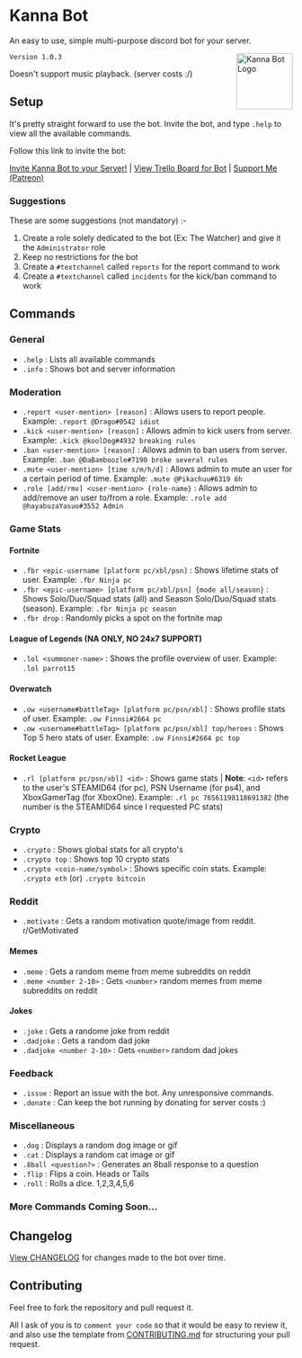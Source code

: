 # Kanna Bot

An easy to use, simple multi-purpose discord bot for your server.

<img src="https://i.imgur.com/ZOAzsBK.png" alt="Kanna Bot Logo" height = "100px" width = "100px" align="right">

`Version 1.0.3`

Doesn't support music playback. (server costs :/)

## Setup

It's pretty straight forward to use the bot. Invite the bot, and type `.help` to view all the available commands.

Follow this link to invite the bot:

[Invite Kanna Bot to your Server!](https://discordapp.com/oauth2/authorize?client_id=450118801816551424&permissions=1916071031&scope=bot) | [View Trello Board for Bot](https://trello.com/b/m81jUf4o/kanna-bot) | [Support Me (Patreon)](https://www.patreon.com/KannaDev)

### Suggestions

These are some suggestions (not mandatory) :-

1.  Create a role solely dedicated to the bot (Ex: The Watcher) and give it the `Administrator` role
2.  Keep no restrictions for the bot
3.  Create a `#textchannel` called `reports` for the report command to work
4.  Create a `#textchannel` called `incidents` for the kick/ban command to work

## Commands

### General

- `.help` : Lists all available commands
- `.info` : Shows bot and server information

### Moderation

- `.report <user-mention> [reason]` : Allows users to report people. Example: `.report @Drago#0542 idiot`
- `.kick <user-mention> [reason]` : Allows admin to kick users from server. Example: `.kick @koolDog#4932 breaking rules`
- `.ban <user-mention> [reason]` : Allows admin to ban users from server. Example: `.ban @DaBamboozle#7190 broke several rules`
- `.mute <user-mention> [time s/m/h/d]` : Allows admin to mute an user for a certain period of time. Example: `.mute @Pikachuu#6319 6h`
- `.role [add/rmv] <user-mention> {role-name}` : Allows admin to add/remove an user to/from a role. Example: `.role add @hayabuzaYasuo#3552 Admin`

### Game Stats

#### Fortnite

- `.fbr <epic-username [platform pc/xbl/psn]` : Shows lifetime stats of user. Example: `.fbr Ninja pc`
- `.fbr <epic-username> [platform pc/xbl/psn] {mode all/season}` : Shows Solo/Duo/Squad stats (all) and Season Solo/Duo/Squad stats (season). Example: `.fbr Ninja pc season`
- `.fbr drop` : Randomly picks a spot on the fortnite map

#### League of Legends (NA ONLY, NO 24x7 SUPPORT)

- `.lol <summoner-name>` : Shows the profile overview of user. Example: `.lol parrot15`

#### Overwatch

- `.ow <username#battleTag> [platform pc/psn/xbl]` : Shows profile stats of user. Example: `.ow Finnsi#2664 pc`
- `.ow <username#battleTag> [platform pc/psn/xbl] top/heroes` : Shows Top 5 hero stats of user. Example: `.ow Finnsi#2664 pc top`

#### Rocket League

- `.rl [platform pc/psn/xbl] <id>` : Shows game stats | **Note**: `<id>` refers to the user's STEAMID64 (for pc), PSN Username (for ps4), and XboxGamerTag (for XboxOne). Example: `.rl pc 76561198118691382` (the number is the STEAMID64 since I requested PC stats)

### Crypto

- `.crypto` : Shows global stats for all crypto's
- `.crypto top` : Shows top 10 crypto stats
- `.crypto <coin-name/symbol>` : Shows specific coin stats. Example: `.crypto eth` (or) `.crypto bitcoin`

### Reddit

- `.motivate` : Gets a random motivation quote/image from reddit. r/GetMotivated

#### Memes

- `.meme` : Gets a random meme from meme subreddits on reddit
- `.meme <number 2-10>` : Gets `<number>` random memes from meme subreddits on reddit

#### Jokes

- `.joke` : Gets a randome joke from reddit
- `.dadjoke` : Gets a random dad joke
- `.dadjoke <number 2-10>` : Gets `<number>` random dad jokes

### Feedback

- `.issue` : Report an issue with the bot. Any unresponsive commands.
- `.donate` : Can keep the bot running by donating for server costs :)

### Miscellaneous

- `.dog` : Displays a random dog image or gif
- `.cat` : Displays a random cat image or gif
- `.8ball <question?>` : Generates an 8ball response to a question
- `.flip` : Flips a coin. Heads or Tails
- `.roll` : Rolls a dice. 1,2,3,4,5,6

### More Commands Coming Soon...

## Changelog

[View CHANGELOG](CHANGELOG.md) for changes made to the bot over time.

## Contributing

Feel free to fork the repository and pull request it.

All I ask of you is to `comment your code` so that it would be easy to review it, and also use the template from [CONTRIBUTING.md](CONTRIBUTING.md) for structuring your pull request.
